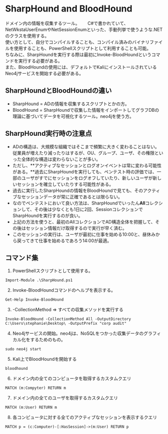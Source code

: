 # SharpHound and BloodHound
ドメイン内の情報を収集するツール。　　
C#で書かれていて、NetWkstaUserEnumやNetSessionEnumといった、手動列挙で使うような.NETのクラスを使用する。  
使い方として、自分でコンパイルすることも、コンパイル済みのバイナリファイルを使用することも、PowerShellスクリプトとして利用することも可能。  
ちなみに、SharpHoundを実行する際は最初にInvoke-BloodHoundというコマンドを実行する必要がある。  
また、BloodHoundの使用には、デフォルトでKaliにインストールされているNeo4jサービスを開始する必要がある。

## SharpHoundとBloodHoundの違い
- SharpHound = ADの情報を収集するスクリプトとかの方。
- BloodHound = SharpHoundで収集した情報をインポートしてグラフDBの理論に基づいてデータを可視化するツール。neo4jを使う方。

## SharpHound実行時の注意点
- ADの構造は、大規模な組織ではそこまで頻繁に大きく変わることはない。従業員が増えたり減ったりはするが、OU、グループ、ユーザ、その権限といった全体的な構造は変わらないことが多い。
- ただし、**アクティブなセッションとログオンイベントは常に変わる可能性がある。**過去にSharpHoundを実行しても、ペンテスト時の評価では、一部のユーザがすでにセッションをログオフしていたり、新しいユーザが新しいセッションを確立していたりする可能性がある。
- 過去に実行したSharpHoundの情報をBloodHoundで見ても、そのアクティブなセッションデータが常に正確であるとは限らない。
- なのでペンテストにおいて良い方法は、SharpHoundでいったん**All**コレクションして、その後は少なくとも1日に2回、SessionコレクションでSharpHoundを実行するのが良い。
- 上記の方法を使うと、最初のAllコレクションでAD構造全体を把握して、その後はセッション情報だけ取得するので実行が早く済む。
- このセッションの実行は、ユーザが最初に仕事を始める10:00と、昼休みから戻ってきて仕事を始めるであろう14:00が最適。

## コマンド集
1. PowerShellスクリプトとして使用する。
```
Import-Module .\SharpHound.ps1
```

2. Invoke-BloodHoundコマンドのヘルプを表示する。
```
Get-Help Invoke-BloodHound
```

3. -CollectionMethod => すべての収集メソッドを実行する  
```
Invoke-BloodHound -CollectionMethod All -OutputDirectory C:\Users\stephanie\Desktop\ -OutputPrefix "corp audit"
```

4. Neo4jサービスの開始。neo4jは、NoSQLをつかった収集データのグラフィカル化をするためのもの。
```
sudo neo4j start
```

5. Kali上でBloodHoundを開始する
```
bloodhound
```

6. ドメイン内の全てのコンピュータを取得するカスタムクエリ
```
MATCH (m:Compyter) RETURN m
```

7. ドメイン内の全てのユーザを取得するカスタムクエリ
```
MATCH (m:User) RETURN m
```

8. 各コンピュータに対する全てのアクティブなセッションを表示するクエリ
```
MATCH p = (c:Computer)-[:HasSession]->(m:User) RETURN p
```